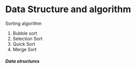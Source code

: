 # Data Structure and algorithm

Sorting algorithm

1. Bubble sort
2. Selection Sort
3. Quick Sort
4. Merge Sort

<h5>Data structures</h5>
